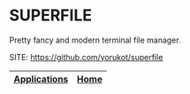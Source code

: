 # SUPERFILE

 Pretty fancy and modern terminal file manager.

 SITE: https://github.com/yorukot/superfile

 | [Applications](https://portable-linux-apps.github.io/apps.html) | [Home](https://portable-linux-apps.github.io)
 | --- | --- |
